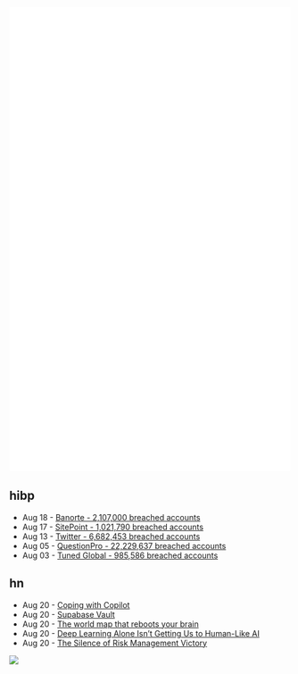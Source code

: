 ![Metrics](https://raw.githubusercontent.com/phixion/phixion/master/metrics.svg)

## hibp

<!--
for https://github.com/phixion/phixion/blob/main/.github/workflows/feeds.yml
-->
<!--START_SECTION:haveibeenpwnd-->
- Aug 18 - [Banorte - 2,107,000 breached accounts](https://haveibeenpwned.com/PwnedWebsites#Banorte)
- Aug 17 - [SitePoint - 1,021,790 breached accounts](https://haveibeenpwned.com/PwnedWebsites#SitePoint)
- Aug 13 - [Twitter - 6,682,453 breached accounts](https://haveibeenpwned.com/PwnedWebsites#Twitter)
- Aug 05 - [QuestionPro - 22,229,637 breached accounts](https://haveibeenpwned.com/PwnedWebsites#QuestionPro)
- Aug 03 - [Tuned Global - 985,586 breached accounts](https://haveibeenpwned.com/PwnedWebsites#TunedGlobal)
<!--END_SECTION:haveibeenpwnd-->

## hn

<!--
for https://github.com/phixion/phixion/blob/main/.github/workflows/feeds.yml
-->
<!--START_SECTION:hn-->
- Aug 20 - [Coping with Copilot](https://www.sigarch.org/coping-with-copilot/)
- Aug 20 - [Supabase Vault](https://supabase.com/blog/supabase-vault)
- Aug 20 - [The world map that reboots your brain](https://axbom.com/world-map/)
- Aug 20 - [Deep Learning Alone Isn’t Getting Us to Human-Like AI](https://www.noemamag.com/deep-learning-alone-isnt-getting-us-to-human-like-ai/)
- Aug 20 - [The Silence of Risk Management Victory](https://riskmusings.substack.com/p/the-silence-of-risk-management-victory)
<!--END_SECTION:hn-->

<!--
for https://yhype.me
-->
![](https://hit.yhype.me/github/profile?user_id=13013670)
